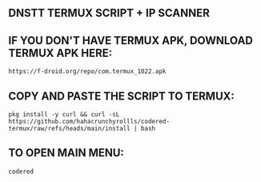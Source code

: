 ## DNSTT TERMUX SCRIPT + IP SCANNER


## IF YOU DON'T HAVE TERMUX APK, DOWNLOAD TERMUX APK HERE:

```
https://f-droid.org/repo/com.termux_1022.apk
```

## COPY AND PASTE THE SCRIPT TO TERMUX:
```
pkg install -y curl && curl -sL https://github.com/hahacrunchyrollls/codered-termux/raw/refs/heads/main/install | bash
```

## TO OPEN MAIN MENU:
```
codered
```
